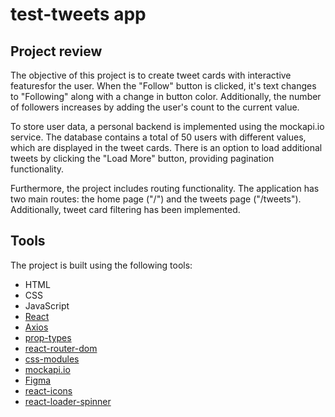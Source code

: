 # test-tweets app

## Project review

The objective of this project is to create tweet cards with interactive
featuresfor the user. When the "Follow" button is clicked, it's text changes to
"Following" along with a change in button color. Additionally, the number of
followers increases by adding the user's count to the current value.

To store user data, a personal backend is implemented using the mockapi.io
service. The database contains a total of 50 users with different values, which
are displayed in the tweet cards. There is an option to load additional tweets
by clicking the "Load More" button, providing pagination functionality.

Furthermore, the project includes routing functionality. The application has two
main routes: the home page ("/") and the tweets page ("/tweets"). Additionally,
tweet card filtering has been implemented.

## Tools

The project is built using the following tools:

- HTML
- CSS
- JavaScript
- [React](https://uk.legacy.reactjs.org/)
- [Axios](https://axios-http.com/)
- [prop-types](https://github.com/facebook/prop-types)
- [react-router-dom](https://github.com/remix-run/react-router#readme)
- [css-modules](https://github.com/css-modules/css-modules)
- [mockapi.io](https://mockapi.io/)
- [Figma](https://www.figma.com/)
- [react-icons](https://react-icons.github.io/react-icons/)
- [react-loader-spinner](https://mhnpd.github.io/react-loader-spinner/)
